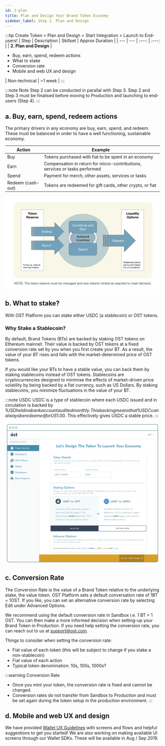 ```yaml
---
id: 2-plan
title: Plan and Design Your Brand Token Economy
sidebar_label: Step 2. Plan and Design
---
```


:::tip Create Token > Plan and Design > Start Integration > Launch to End-users!
| Step | Description | Skillset | Approx Duration | 
| --- | --- | :---: | :---: |
| **2. Plan and Design** | <ul><li>Buy, earn, spend, redeem actions</li><li>What to stake</li><li>Conversion rate</li><li>Mobile and web UX and design</li></ul> | Non-technical | ~1 week |
:::

:::note Note
Step 2 can be conducted in parallal with Step 3. Step 2 and Step 3 must be finalised before moving to Production and launching to end-users (Step 4).
:::

## a. Buy, earn, spend, redeem actions
The primary drivers in any economy are buy, earn, spend, and redeem. These must be balanced in order to have a well functioning, sustainable economy.

| Action | Example | 
| --- | --- |
| Buy | Tokens purchased with fiat to be spent in an economy | 
| Earn | Compensation in return for micro-contributions, services or tasks performed |
| Spend | Payment for merch, other assets, services or tasks |
| Redeem (cash-out) | Tokens are redeemed for gift cards, other crypto, or fiat |

![TokenEconomyFlows](/platform/docs/assets/token-economy-flows.png)

## b. What to stake?
With OST Platform you can stake either USDC (a stablecoin) or OST tokens.

### Why Stake a Stablecoin?
By default, Brand Tokens (BTs) are backed by staking OST tokens on Ethereum mainnet. Their value is backed by OST tokens at a fixed conversion rate set by you when you first create your BT. As a result, the value of your BT rises and falls with the market-determined price of OST tokens.

If you would like your BTs to have a stable value, you can back them by staking stablecoins instead of OST tokens. Stablecoins are cryptocurrencies designed to minimise the effects of market-driven price volatility by being backed by a fiat currency, such as US Dollars. By staking stablecoins, you minimize fluctuations in the value of your BT.

:::note USDC
USDC is a type of stablecoin where each USDC issued and in circulation is backed by $1 USD held in a bank account audited monthly. This backing means that 1 USDC can always be redeemed for US$1.00. This effectively gives USDC a stable price.
:::

![create-account](/platform/docs/assets/token-setup/token_setup.png)

## c. Conversion Rate
The Conversion Rate is the value of a Brand Token relative to the underlying stake, the value token. OST Platform sets a default conversation rate of 1BT = 1OST. If you like, you can set an alternative conversion rate by selecting Edit under Advanced Options. 

We recommend using the default conversion rate in Sandbox i.e. 1 BT = 1 OST. You can then make a more informed decision when setting-up your Brand Token in Production. If you need help setting the conversion rate, you can reach out to us at support@ost.com.

Things to consider when setting the conversion rate:
* Fiat value of each token (this will be subject to change if you stake a non-stablecoin)
* Fiat value of each action
* Typical token denomination: 10s, 100s, 1000s?

:::warning Conversion Rate
- Once you mint your token, the conversion rate is fixed and cannot be changed.
- Conversion rates do not transfer from Sandbox to Production and must be set again during the token setup in the production environment.
:::

## d. Mobile and web UX and design
We have provided [Wallet UX Guidelines](/platform/docs/wallet/ux/) with screens and flows and helpful suggestions to get you started! We are also working on making available UI screens through our Wallet SDKs. These will be available in Aug / Sep 2019.